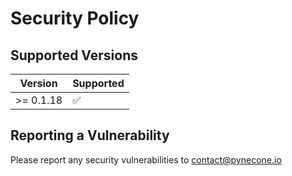 # Security Policy

## Supported Versions

| Version    | Supported          |
| ---------- | ------------------ |
| >= 0.1.18   | :white_check_mark: |

## Reporting a Vulnerability

Please report any security vulnerabilities to contact@pynecone.io

